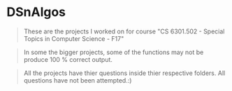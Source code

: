 # DSnAlgos

> These are the projects I worked on for course "CS 6301.502 - Special Topics in Computer Science - F17" 

>In some the bigger projects, some of the functions may not be produce 100 % correct output.

>All the projects have thier questions inside thier respective folders. All questions have not been attempted.:)
